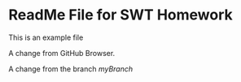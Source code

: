 # ReadMe File for SWT Homework

This is an example file

A change from GitHub Browser.

A change from the branch _myBranch_